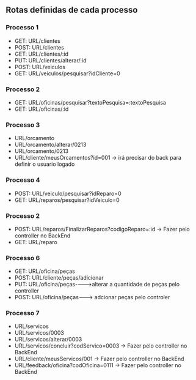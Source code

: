 ## Rotas definidas de cada processo

### Processo 1

* GET: URL/clientes
* POST: URL/clientes
* GET: URL/clientes/:id
* PUT: URL/clientes/alterar/:id
* POST: URL/veiculos
* GET: URL/veiculos/pesquisar?idCliente=0

### Processo 2

* GET: URL/oficinas/pesquisar?textoPesquisa=:textoPesquisa
* GET: URL/oficinas/:id

### Processo 3

* URL/orcamento
* URL/orcamento/alterar/0213
* URL/orcamento/0213
* URL/cliente/meusOrcamentos?id=001 -> irá precisar do back para definir o usuario logado

### Processo 4

* POST: URL/veiculo/pesquisar?idReparo=0
* GET: URL/reparos/pesquisar?idVeiculo=0

### Processo 2

* POST: URL/reparos/FinalizarReparos?codigoReparo=:id -> Fazer pelo controller no BackEnd
* GET: URL/reparo
  
### Processo 6 
* GET: URL/oficina/peças
* POST: URL/cliente/peças/adicionar
* PUT: URL/oficina/peças---->alterar a quantidade de peças pelo controller
* POST: URL/oficina/peças---> adcionar peças pelo controler

### Processo 7

* URL/servicos
* URL/servicos/0003
* URL/servicos/alterar/0003
* URL/servicos/concluir?codServico=0003 -> Fazer pelo controller no BackEnd
* URL/cliente/meusServicos/001 -> Fazer pelo controller no BackEnd
* URL/feedback/oficina?codOficina=0111 -> Fazer pelo controller no BackEnd
